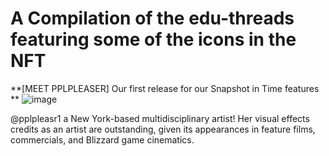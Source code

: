 # A Compilation of the edu-threads featuring some of the icons in the NFT

**[MEET PPLPLEASER] Our first release for our Snapshot in Time features **
![image](https://github.com/user-attachments/assets/c1672f7e-8359-4de9-b22e-e5cb29ccfa1c)

@pplpleasr1 a New York-based multidisciplinary artist! Her visual effects credits as an artist are outstanding, given its appearances in feature films, commercials, and Blizzard game cinematics.

